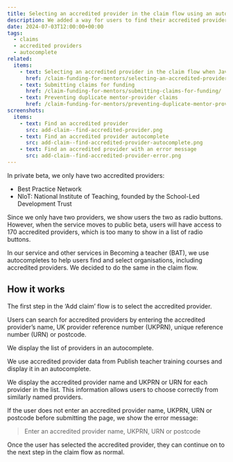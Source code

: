 ```yaml
---
title: Selecting an accredited provider in the claim flow using an autocomplete
description: We added a way for users to find their accredited provider using an autocomplete when they create a claim
date: 2024-07-03T12:00:00+00:00
tags:
  - claims
  - accredited providers
  - autocomplete
related:
  items:
    - text: Selecting an accredited provider in the claim flow when JavaScript is unavailable
      href: /claim-funding-for-mentors/selecting-an-accredited-provider-in-the-claim-flow-when-javascript-is-unavailable/
    - text: Submitting claims for funding
      href: /claim-funding-for-mentors/submitting-claims-for-funding/
    - text: Preventing duplicate mentor-provider claims
      href: /claim-funding-for-mentors/preventing-duplicate-mentor-provider-claims/
screenshots:
  items:
    - text: Find an accredited provider
      src: add-claim--find-accredited-provider.png
    - text: Find an accredited provider autocomplete
      src: add-claim--find-accredited-provider-autocomplete.png
    - text: Find an accredited provider with an error message
      src: add-claim--find-accredited-provider-error.png
---
```


In private beta, we only have two accredited providers:

- Best Practice Network
- NIoT: National Institute of Teaching, founded by the School-Led Development Trust

Since we only have two providers, we show users the two as radio buttons. However, when the service moves to public beta, users will have access to 170 accredited providers, which is too many to show in a list of radio buttons.

In our service and other services in Becoming a teacher (BAT), we use autocompletes to help users find and select organisations, including accredited providers. We decided to do the same in the claim flow.

## How it works

The first step in the ‘Add claim’ flow is to select the accredited provider.

Users can search for accredited providers by entering the accredited provider’s name, UK provider reference number (UKPRN), unique reference number (URN) or postcode.

We display the list of providers in an autocomplete.

We use accredited provider data from Publish teacher training courses and display it in an autocomplete.

We display the accredited provider name and UKPRN or URN for each provider in the list. This information allows users to choose correctly from similarly named providers.

If the user does not enter an accredited provider name, UKPRN, URN or postcode before submitting the page, we show the error message:

> Enter an accredited provider name, UKPRN, URN or postcode

Once the user has selected the accredited provider, they can continue on to the next step in the claim flow as normal.
